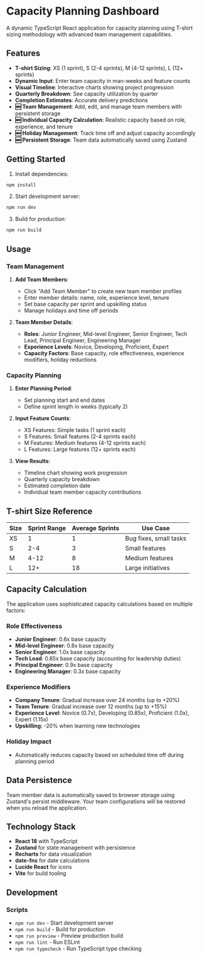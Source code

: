# Capacity Planning Dashboard

A dynamic TypeScript React application for capacity planning using T-shirt sizing methodology with advanced team management capabilities.

## Features

- **T-shirt Sizing**: XS (1 sprint), S (2-4 sprints), M (4-12 sprints), L (12+ sprints)
- **Dynamic Input**: Enter team capacity in man-weeks and feature counts
- **Visual Timeline**: Interactive charts showing project progression
- **Quarterly Breakdown**: See capacity utilization by quarter
- **Completion Estimates**: Accurate delivery predictions
- **🆕 Team Management**: Add, edit, and manage team members with persistent storage
- **🆕 Individual Capacity Calculation**: Realistic capacity based on role, experience, and tenure
- **🆕 Holiday Management**: Track time off and adjust capacity accordingly
- **🆕 Persistent Storage**: Team data automatically saved using Zustand

## Getting Started

1. Install dependencies:
```bash
npm install
```

2. Start development server:
```bash
npm run dev
```

3. Build for production:
```bash
npm run build
```

## Usage

### Team Management

1. **Add Team Members**:
   - Click "Add Team Member" to create new team member profiles
   - Enter member details: name, role, experience level, tenure
   - Set base capacity per sprint and upskilling status
   - Manage holidays and time off periods

2. **Team Member Details**:
   - **Roles**: Junior Engineer, Mid-level Engineer, Senior Engineer, Tech Lead, Principal Engineer, Engineering Manager
   - **Experience Levels**: Novice, Developing, Proficient, Expert
   - **Capacity Factors**: Base capacity, role effectiveness, experience modifiers, holiday reductions

### Capacity Planning

1. **Enter Planning Period**:
   - Set planning start and end dates
   - Define sprint length in weeks (typically 2)

2. **Input Feature Counts**:
   - XS Features: Simple tasks (1 sprint each)
   - S Features: Small features (2-4 sprints each)
   - M Features: Medium features (4-12 sprints each)  
   - L Features: Large features (12+ sprints each)

3. **View Results**:
   - Timeline chart showing work progression
   - Quarterly capacity breakdown
   - Estimated completion date
   - Individual team member capacity contributions

## T-shirt Size Reference

| Size | Sprint Range | Average Sprints | Use Case |
|------|-------------|----------------|----------|
| XS   | 1           | 1              | Bug fixes, small tasks |
| S    | 2-4         | 3              | Small features |
| M    | 4-12        | 8              | Medium features |
| L    | 12+         | 18             | Large initiatives |

## Capacity Calculation

The application uses sophisticated capacity calculations based on multiple factors:

### Role Effectiveness
- **Junior Engineer**: 0.6x base capacity
- **Mid-level Engineer**: 0.8x base capacity
- **Senior Engineer**: 1.0x base capacity
- **Tech Lead**: 0.85x base capacity (accounting for leadership duties)
- **Principal Engineer**: 0.9x base capacity
- **Engineering Manager**: 0.3x base capacity

### Experience Modifiers
- **Company Tenure**: Gradual increase over 24 months (up to +20%)
- **Team Tenure**: Gradual increase over 12 months (up to +15%)
- **Experience Level**: Novice (0.7x), Developing (0.85x), Proficient (1.0x), Expert (1.15x)
- **Upskilling**: -20% when learning new technologies

### Holiday Impact
- Automatically reduces capacity based on scheduled time off during planning period

## Data Persistence

Team member data is automatically saved to browser storage using Zustand's persist middleware. Your team configurations will be restored when you reload the application.

## Technology Stack

- **React 18** with TypeScript
- **Zustand** for state management with persistence
- **Recharts** for data visualization
- **date-fns** for date calculations
- **Lucide React** for icons
- **Vite** for build tooling

## Development

### Scripts

- `npm run dev` - Start development server
- `npm run build` - Build for production
- `npm run preview` - Preview production build
- `npm run lint` - Run ESLint
- `npm run typecheck` - Run TypeScript type checking